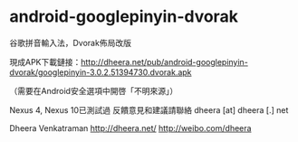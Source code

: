 android-googlepinyin-dvorak
===========================

谷歌拼音輸入法，Dvorak佈局改版

現成APK下載鏈接：http://dheera.net/pub/android-googlepinyin-dvorak/googlepinyin-3.0.2.51394730.dvorak.apk

（需要在Android安全選項中開啓「不明來源」）

Nexus 4, Nexus 10已測試過
反饋意見和建議請聯絡 dheera [at] dheera [.] net

Dheera Venkatraman
http://dheera.net/
http://weibo.com/dheera
